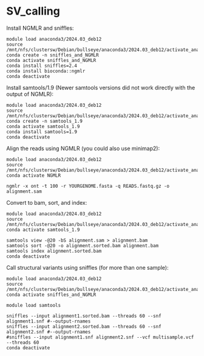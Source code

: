 # SV_calling
Install NGMLR and sniffles:
```
module load anaconda3/2024.03_deb12
source /mnt/nfs/clustersw/Debian/bullseye/anaconda3/2024.03_deb12/activate_anaconda3_2024.03_deb12.txt
conda create -n sniffles_and_NGMLR
conda activate sniffles_and_NGMLR
conda install sniffles=2.4
conda install bioconda::ngmlr
conda deactivate
```
Install samtools/1.9 (Newer samtools versions did not work directly with the output of NGMLR):
```
module load anaconda3/2024.03_deb12
source /mnt/nfs/clustersw/Debian/bullseye/anaconda3/2024.03_deb12/activate_anaconda3_2024.03_deb12.txt
conda create -n samtools_1.9
conda activate samtools_1.9
conda install samtools=1.9
conda deactivate
```

Align the reads using NGMLR (you could also use minimap2):
```
module load anaconda3/2024.03_deb12
source /mnt/nfs/clustersw/Debian/bullseye/anaconda3/2024.03_deb12/activate_anaconda3_2024.03_deb12.txt
conda activate NGMLR

ngmlr -x ont -t 100 -r YOURGENOME.fasta -q READS.fastq.gz -o alignment.sam
```
Convert to bam, sort, and index:
```
module load anaconda3/2024.03_deb12
source /mnt/nfs/clustersw/Debian/bullseye/anaconda3/2024.03_deb12/activate_anaconda3_2024.03_deb12.txt
conda activate samtools_1.9

samtools view -@20 -bS alignment.sam > alignment.bam
samtools sort -@20 -o alignment.sorted.bam alignment.bam
samtools index alignment.sorted.bam
conda deactivate
```
Call structural variants using sniffles (for more than one sample):
```
module load anaconda3/2024.03_deb12
source /mnt/nfs/clustersw/Debian/bullseye/anaconda3/2024.03_deb12/activate_anaconda3_2024.03_deb12.txt
conda activate sniffles_and_NGMLR

module load samtools

sniffles --input alignment1.sorted.bam --threads 60 --snf alignment1.snf #--output-rnames 
sniffles --input alignment2.sorted.bam --threads 60 --snf alignment2.snf #--output-rnames 
#sniffles --input alignment1.snf alignment2.snf --vcf multisample.vcf --threads 60 
conda deactivate

```
